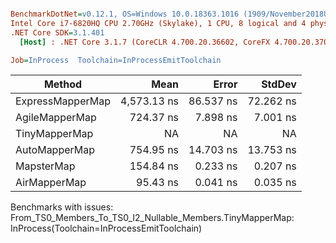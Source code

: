 ``` ini

BenchmarkDotNet=v0.12.1, OS=Windows 10.0.18363.1016 (1909/November2018Update/19H2)
Intel Core i7-6820HQ CPU 2.70GHz (Skylake), 1 CPU, 8 logical and 4 physical cores
.NET Core SDK=3.1.401
  [Host] : .NET Core 3.1.7 (CoreCLR 4.700.20.36602, CoreFX 4.700.20.37001), X64 RyuJIT

Job=InProcess  Toolchain=InProcessEmitToolchain  

```
|           Method |        Mean |     Error |    StdDev |
|----------------- |------------:|----------:|----------:|
| ExpressMapperMap | 4,573.13 ns | 86.537 ns | 72.262 ns |
|   AgileMapperMap |   724.37 ns |  7.898 ns |  7.001 ns |
|    TinyMapperMap |          NA |        NA |        NA |
|    AutoMapperMap |   754.95 ns | 14.703 ns | 13.753 ns |
|       MapsterMap |   154.84 ns |  0.233 ns |  0.207 ns |
|     AirMapperMap |    95.43 ns |  0.041 ns |  0.035 ns |

Benchmarks with issues:
  From_TS0_Members_To_TS0_I2_Nullable_Members.TinyMapperMap: InProcess(Toolchain=InProcessEmitToolchain)
